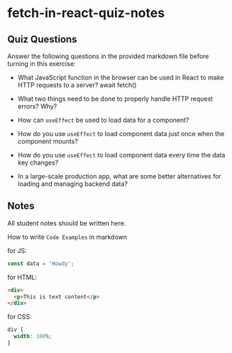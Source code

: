 # fetch-in-react-quiz-notes

## Quiz Questions

Answer the following questions in the provided markdown file before turning in this exercise:

- What JavaScript function in the browser can be used in React to make HTTP requests to a server?
  await fetch()
- What two things need to be done to properly handle HTTP request errors? Why?

- How can `useEffect` be used to load data for a component?

- How do you use `useEffect` to load component data just once when the component mounts?

- How do you use `useEffect` to load component data every time the data key changes?

- In a large-scale production app, what are some better alternatives for loading and managing backend data?

## Notes

All student notes should be written here.

How to write `Code Examples` in markdown

for JS:

```javascript
const data = 'Howdy';
```

for HTML:

```html
<div>
  <p>This is text content</p>
</div>
```

for CSS:

```css
div {
  width: 100%;
}
```
